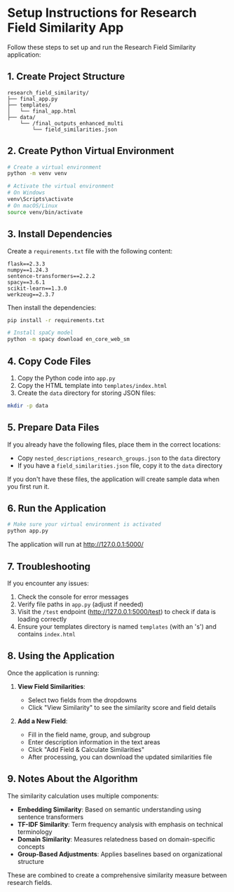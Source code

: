 # Setup Instructions for Research Field Similarity App

Follow these steps to set up and run the Research Field Similarity application:

## 1. Create Project Structure

```
research_field_similarity/
├── final_app.py
├── templates/
│   └── final_app.html
├── data/
    └── /final_outputs_enhanced_multi
        └── field_similarities.json

```

## 2. Create Python Virtual Environment

```bash
# Create a virtual environment
python -m venv venv

# Activate the virtual environment
# On Windows
venv\Scripts\activate
# On macOS/Linux
source venv/bin/activate
```

## 3. Install Dependencies

Create a `requirements.txt` file with the following content:

```
flask==2.3.3
numpy==1.24.3
sentence-transformers==2.2.2
spacy==3.6.1
scikit-learn==1.3.0
werkzeug==2.3.7
```

Then install the dependencies:

```bash
pip install -r requirements.txt

# Install spaCy model
python -m spacy download en_core_web_sm
```

## 4. Copy Code Files

1. Copy the Python code into `app.py`
2. Copy the HTML template into `templates/index.html`
3. Create the `data` directory for storing JSON files:

```bash
mkdir -p data
```

## 5. Prepare Data Files

If you already have the following files, place them in the correct locations:

- Copy `nested_descriptions_research_groups.json` to the `data` directory
- If you have a `field_similarities.json` file, copy it to the `data` directory

If you don't have these files, the application will create sample data when you first run it.

## 6. Run the Application

```bash
# Make sure your virtual environment is activated
python app.py
```

The application will run at http://127.0.0.1:5000/

## 7. Troubleshooting

If you encounter any issues:

1. Check the console for error messages
2. Verify file paths in `app.py` (adjust if needed)
3. Visit the `/test` endpoint (http://127.0.0.1:5000/test) to check if data is loading correctly
4. Ensure your templates directory is named `templates` (with an 's') and contains `index.html`

## 8. Using the Application

Once the application is running:

1. **View Field Similarities**:
   - Select two fields from the dropdowns
   - Click "View Similarity" to see the similarity score and field details

2. **Add a New Field**:
   - Fill in the field name, group, and subgroup
   - Enter description information in the text areas
   - Click "Add Field & Calculate Similarities"
   - After processing, you can download the updated similarities file

## 9. Notes About the Algorithm

The similarity calculation uses multiple components:

- **Embedding Similarity**: Based on semantic understanding using sentence transformers
- **TF-IDF Similarity**: Term frequency analysis with emphasis on technical terminology
- **Domain Similarity**: Measures relatedness based on domain-specific concepts
- **Group-Based Adjustments**: Applies baselines based on organizational structure

These are combined to create a comprehensive similarity measure between research fields.